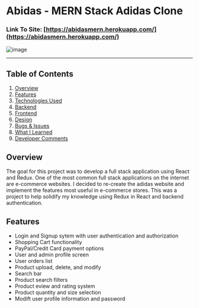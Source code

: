 # Abidas - MERN Stack Adidas Clone

### Link To Site: [https://abidasmern.herokuapp.com/](https://abidasmern.herokuapp.com/)

![image](https://vishnurupan.com/static/media/abidas1.24551965.jpg)

---


## Table of Contents
1. [Overview](#Overview)
2. [Features](#Features)
3. [Technologies Used](#Technologies-Used)
4. [Backend](#Backend)
5. [Frontend](#Frontend)
6. [Design](#Design)
7. [Bugs & Issues](#Bugs-&-Issues)
8. [What I Learned](#What-I-Learned)
9. [Developer Comments](#Developer-Comments)

## Overview
The goal for this project was to develop a full stack application using React and Redux. One of the most common full stack applications on the internet are e-commerce websites. I decided to re-create the adidas website and implement the features most useful in e-commerce stores. This was a project to help solidify my knowledge using Redux in React and backend authentication. 

## Features
- Login and Signup sytem with user authentication and authorization
- Shopping Cart functionality
- PayPal/Credit Card payment options
- User and admin profile screen
- User orders list
- Product upload, delete, and modify
- Search bar
- Product search filters
- Product eview and rating system
- Product quantity and size selection
- Modift user profile information and password   

